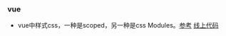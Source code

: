 ### vue ###

- vue中样式css，一种是scoped，另一种是css Modules。[参考](https://juejin.im/post/5b9556446fb9a05d1b2e3613) [线上代码](https://codesandbox.io/s/3vqowo831m)